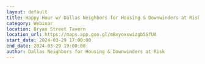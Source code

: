 ```yaml
---
layout: default
title: Happy Hour w/ Dallas Neighbors for Housing & Downwinders at Risk 
category: Webinar
location: Bryan Street Tavern
location_url: https://maps.app.goo.gl/mBxyoxxwizgb5SfUA
start_date: 2024-03-29 17:00:00
end_date: 2024-03-29 19:00:00
author: Dallas Neighbors for Housing & Downwinders at Risk
---
```

